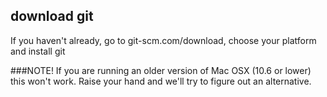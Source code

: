 ##  download git

If you haven't already, go to git-scm.com/download, choose your platform and install git

###NOTE!
If you are running an older version of Mac OSX (10.6 or lower) this won't work. Raise your hand and we'll try to figure out an alternative.